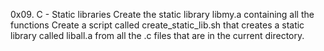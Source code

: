 0x09. C - Static libraries
Create the static library libmy.a containing all the functions
Create a script called create_static_lib.sh that creates a static library called liball.a from all the .c files that are in the current directory.
